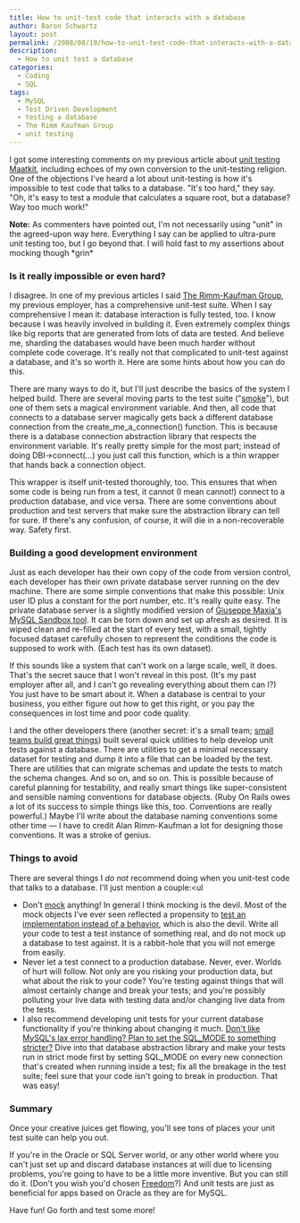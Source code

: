 ```yaml
---
title: How to unit-test code that interacts with a database
author: Baron Schwartz
layout: post
permalink: /2008/08/19/how-to-unit-test-code-that-interacts-with-a-database/
description:
  - How to unit test a database
categories:
  - Coding
  - SQL
tags:
  - MySQL
  - Test Driven Development
  - testing a database
  - The Rimm Kaufman Group
  - unit testing
---
```

I got some interesting comments on my previous article about [unit testing Maatkit][1], including echoes of my own conversion to the unit-testing religion. One of the objections I've heard a lot about unit-testing is how it's impossible to test code that talks to a database. "It's too hard," they say. "Oh, it's easy to test a module that calculates a square root, but a database? Way too much work!"

<!--more-->

**Note:** As commenters have pointed out, I'm not necessarily using "unit" in the agreed-upon way here. Everything I say can be applied to ultra-pure unit testing too, but I go beyond that. I will hold fast to my assertions about mocking though \*grin\*

### Is it really impossible or even hard?

I disagree. In one of my previous articles I said [The Rimm-Kaufman Group][2], my previous employer, has a comprehensive unit-test suite. When I say comprehensive I mean it: database interaction is fully tested, too. I know because I was heavily involved in building it. Even extremely complex things like big reports that are generated from lots of data are tested. And believe me, sharding the databases would have been much harder without complete code coverage. It's really not that complicated to unit-test against a database, and it's so worth it. Here are some hints about how you can do this.

There are many ways to do it, but I'll just describe the basics of the system I helped build. There are several moving parts to the test suite ("[smoke][3]"), but one of them sets a magical environment variable. And then, all code that connects to a database server magically gets back a different database connection from the create\_me\_a_connection() function. This is because there is a database connection abstraction library that respects the environment variable. It's really pretty simple for the most part; instead of doing DBI->connect(&#8230;) you just call this function, which is a thin wrapper that hands back a connection object.

This wrapper is itself unit-tested thoroughly, too. This ensures that when some code is being run from a test, it cannot (I mean cannot!) connect to a production database, and vice versa. There are some conventions about production and test servers that make sure the abstraction library can tell for sure. If there's any confusion, of course, it will die in a non-recoverable way. Safety first.

### Building a good development environment

Just as each developer has their own copy of the code from version control, each developer has their own private database server running on the dev machine. There are some simple conventions that make this possible: Unix user ID plus a constant for the port number, etc. It's really quite easy. The private database server is a slightly modified version of [Giuseppe Maxia's MySQL Sandbox tool][4]. It can be torn down and set up afresh as desired. It is wiped clean and re-filled at the start of every test, with a small, tightly focused dataset carefully chosen to represent the conditions the code is supposed to work with. (Each test has its own dataset).

If this sounds like a system that can't work on a large scale, well, it does. That's the secret sauce that I won't reveal in this post. (It's my past employer after all, and I can't go revealing everything about them can I?) You just have to be smart about it. When a database is central to your business, you either figure out how to get this right, or you pay the consequences in lost time and poor code quality.

I and the other developers there (another secret: it's a small team; [small teams build great things][5]) built several quick utilities to help develop unit tests against a database. There are utilities to get a minimal necessary dataset for testing and dump it into a file that can be loaded by the test. There are utilities that can migrate schemas and update the tests to match the schema changes. And so on, and so on. This is possible because of careful planning for testability, and really smart things like super-consistent and sensible naming conventions for database objects. (Ruby On Rails owes a lot of its success to simple things like this, too. Conventions are really powerful.) Maybe I'll write about the database naming conventions some other time &#8212; I have to credit Alan Rimm-Kaufman a lot for designing those conventions. It was a stroke of genius.

### Things to avoid

There are several things I *do not* recommend doing when you unit-test code that talks to a database. I'll just mention a couple:<ul 

*   Don't [mock][6] anything! In general I think mocking is the devil. Most of the mock objects I've ever seen reflected a propensity to [test an implementation instead of a behavior][7], which is also the devil. Write all your code to test a test instance of something real, and do not mock up a database to test against. It is a rabbit-hole that you will not emerge from easily.
*   Never let a test connect to a production database. Never, ever. Worlds of hurt will follow. Not only are you risking your production data, but what about the risk to your code? You're testing against things that will almost certainly change and break your tests; and you're possibly polluting your live data with testing data and/or changing live data from the tests.
*   I also recommend developing unit tests for your current database functionality if you're thinking about changing it much. [Don't like MySQL's lax error handling? Plan to set the SQL_MODE to something stricter?][8] Dive into that database abstraction library and make your tests run in strict mode first by setting SQL_MODE on every new connection that's created when running inside a test; fix all the breakage in the test suite; feel sure that your code isn't going to break in production. That was easy!</ul> 
### Summary

Once your creative juices get flowing, you'll see tons of places your unit test suite can help you out.

If you're in the Oracle or SQL Server world, or any other world where you can't just set up and discard database instances at will due to licensing problems, you're going to have to be a little more inventive. But you can still do it. (Don't you wish you'd chosen [Freedom][9]?) And unit tests are just as beneficial for apps based on Oracle as they are for MySQL.

Have fun! Go forth and test some more!

 [1]: http://www.xaprb.com/blog/2008/08/18/how-maatkit-benefits-from-test-driven-development/
 [2]: http://www.rimmkaufman.com/rkgblog/
 [3]: http://c2.com/cgi/wiki?SmokeTest
 [4]: https://launchpad.net/mysql-sandbox
 [5]: http://www.craigslist.org/
 [6]: http://c2.com/cgi/wiki?MockObject
 [7]: http://www.xaprb.com/blog/2006/05/16/how-to-refactor-without-rewriting-unit-tests/
 [8]: http://dev.mysql.com/doc/en/server-sql-mode.html
 [9]: http://www.fsf.org/
